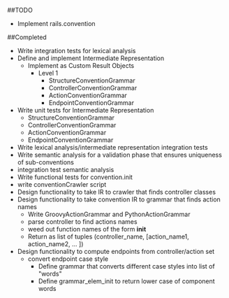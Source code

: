 ##TODO

* Implement rails.convention

##Completed

* Write integration tests for lexical analysis
* Define and implement Intermediate Representation
  * Implement as Custom Result Objects
    * Level 1
      * StructureConventionGrammar
      * ControllerConventionGrammar
      * ActionConventionGrammar
      * EndpointConventionGrammar
* Write unit tests for Intermediate Representation
  * StructureConventionGrammar
  * ControllerConventionGrammar
  * ActionConventionGrammar
  * EndpointConventionGrammar
* Write lexical analysis/intermediate representation integration tests
* Write semantic analysis for a validation phase that ensures uniqueness of sub-conventions
* integration test semantic analysis
* Write functional tests for convention.init
* write conventionCrawler script
* Design functionality to take IR to crawler that finds controller classes
* Design functionality to take convention IR to grammar that finds action names
  * Write GroovyActionGrammar and PythonActionGrammar
  * parse controller to find actions names
  * weed out function names of the form __init__
  * Return as list of tuples (controller_name, [action_name1, action_name2, ... ])
* Design functionality to compute endpoints from controller/action set
  * convert endpoint case style
    * Define grammar that converts different case styles into list of "words"
    * Define grammar_elem_init to return lower case of component words

